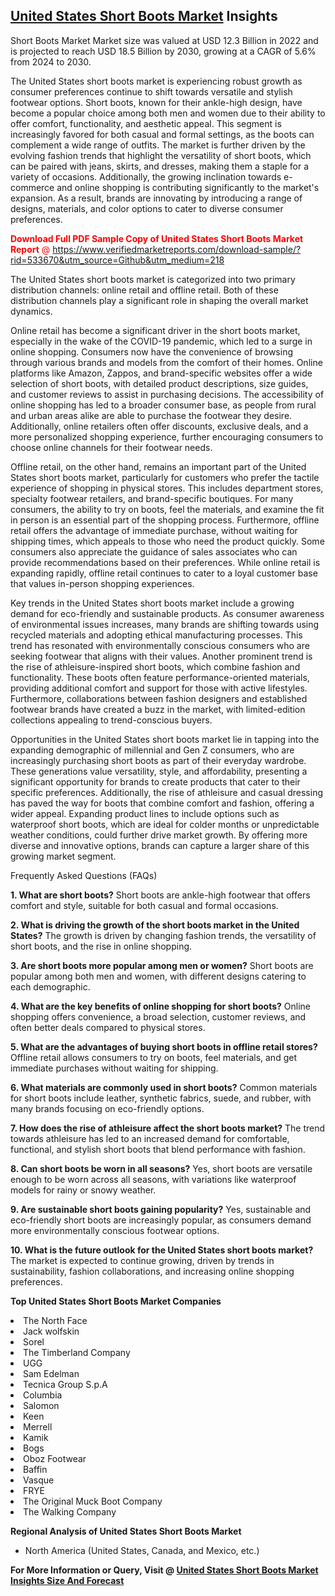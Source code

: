 <h2><a href="https://www.verifiedmarketreports.com/download-sample/?rid=533670&amp;utm_source=Github&amp;utm_medium=218" target="_blank">United States Short Boots Market</a> Insights</h2><p>Short Boots Market Market size was valued at USD 12.3 Billion in 2022 and is projected to reach USD 18.5 Billion by 2030, growing at a CAGR of 5.6% from 2024 to 2030.</p><p><p>The United States short boots market is experiencing robust growth as consumer preferences continue to shift towards versatile and stylish footwear options. Short boots, known for their ankle-high design, have become a popular choice among both men and women due to their ability to offer comfort, functionality, and aesthetic appeal. This segment is increasingly favored for both casual and formal settings, as the boots can complement a wide range of outfits. The market is further driven by the evolving fashion trends that highlight the versatility of short boots, which can be paired with jeans, skirts, and dresses, making them a staple for a variety of occasions. Additionally, the growing inclination towards e-commerce and online shopping is contributing significantly to the market's expansion. As a result, brands are innovating by introducing a range of designs, materials, and color options to cater to diverse consumer preferences. <p><span class=""><span style="color: #ff0000;"><strong>Download Full PDF Sample Copy of United States Short Boots Market Report</strong> @ </span><a href="https://www.verifiedmarketreports.com/download-sample/?rid=533670&amp;utm_source=Github&amp;utm_medium=218" target="_blank">https://www.verifiedmarketreports.com/download-sample/?rid=533670&amp;utm_source=Github&amp;utm_medium=218</a></span></p> The United States short boots market is categorized into two primary distribution channels: online retail and offline retail. Both of these distribution channels play a significant role in shaping the overall market dynamics. <p>Online retail has become a significant driver in the short boots market, especially in the wake of the COVID-19 pandemic, which led to a surge in online shopping. Consumers now have the convenience of browsing through various brands and models from the comfort of their homes. Online platforms like Amazon, Zappos, and brand-specific websites offer a wide selection of short boots, with detailed product descriptions, size guides, and customer reviews to assist in purchasing decisions. The accessibility of online shopping has led to a broader consumer base, as people from rural and urban areas alike are able to purchase the footwear they desire. Additionally, online retailers often offer discounts, exclusive deals, and a more personalized shopping experience, further encouraging consumers to choose online channels for their footwear needs.</p> <p>Offline retail, on the other hand, remains an important part of the United States short boots market, particularly for customers who prefer the tactile experience of shopping in physical stores. This includes department stores, specialty footwear retailers, and brand-specific boutiques. For many consumers, the ability to try on boots, feel the materials, and examine the fit in person is an essential part of the shopping process. Furthermore, offline retail offers the advantage of immediate purchase, without waiting for shipping times, which appeals to those who need the product quickly. Some consumers also appreciate the guidance of sales associates who can provide recommendations based on their preferences. While online retail is expanding rapidly, offline retail continues to cater to a loyal customer base that values in-person shopping experiences.</p> <p>Key trends in the United States short boots market include a growing demand for eco-friendly and sustainable products. As consumer awareness of environmental issues increases, many brands are shifting towards using recycled materials and adopting ethical manufacturing processes. This trend has resonated with environmentally conscious consumers who are seeking footwear that aligns with their values. Another prominent trend is the rise of athleisure-inspired short boots, which combine fashion and functionality. These boots often feature performance-oriented materials, providing additional comfort and support for those with active lifestyles. Furthermore, collaborations between fashion designers and established footwear brands have created a buzz in the market, with limited-edition collections appealing to trend-conscious buyers.</p> <p>Opportunities in the United States short boots market lie in tapping into the expanding demographic of millennial and Gen Z consumers, who are increasingly purchasing short boots as part of their everyday wardrobe. These generations value versatility, style, and affordability, presenting a significant opportunity for brands to create products that cater to their specific preferences. Additionally, the rise of athleisure and casual dressing has paved the way for boots that combine comfort and fashion, offering a wider appeal. Expanding product lines to include options such as waterproof short boots, which are ideal for colder months or unpredictable weather conditions, could further drive market growth. By offering more diverse and innovative options, brands can capture a larger share of this growing market segment.</p> <p>Frequently Asked Questions (FAQs)</p> <p><b>1. What are short boots?</b> Short boots are ankle-high footwear that offers comfort and style, suitable for both casual and formal occasions.</p> <p><b>2. What is driving the growth of the short boots market in the United States?</b> The growth is driven by changing fashion trends, the versatility of short boots, and the rise in online shopping.</p> <p><b>3. Are short boots more popular among men or women?</b> Short boots are popular among both men and women, with different designs catering to each demographic.</p> <p><b>4. What are the key benefits of online shopping for short boots?</b> Online shopping offers convenience, a broad selection, customer reviews, and often better deals compared to physical stores.</p> <p><b>5. What are the advantages of buying short boots in offline retail stores?</b> Offline retail allows consumers to try on boots, feel materials, and get immediate purchases without waiting for shipping.</p> <p><b>6. What materials are commonly used in short boots?</b> Common materials for short boots include leather, synthetic fabrics, suede, and rubber, with many brands focusing on eco-friendly options.</p> <p><b>7. How does the rise of athleisure affect the short boots market?</b> The trend towards athleisure has led to an increased demand for comfortable, functional, and stylish short boots that blend performance with fashion.</p> <p><b>8. Can short boots be worn in all seasons?</b> Yes, short boots are versatile enough to be worn across all seasons, with variations like waterproof models for rainy or snowy weather.</p> <p><b>9. Are sustainable short boots gaining popularity?</b> Yes, sustainable and eco-friendly short boots are increasingly popular, as consumers demand more environmentally conscious footwear options.</p> <p><b>10. What is the future outlook for the United States short boots market?</b> The market is expected to continue growing, driven by trends in sustainability, fashion collaborations, and increasing online shopping preferences.</p></p><p><strong>Top United States Short Boots Market Companies</strong></p><div data-test-id=""><p><li>The North Face</li><li> Jack wolfskin</li><li> Sorel</li><li> The Timberland Company</li><li> UGG</li><li> Sam Edelman</li><li> Tecnica Group S.p.A</li><li> Columbia</li><li> Salomon</li><li> Keen</li><li> Merrell</li><li> Kamik</li><li> Bogs</li><li> Oboz Footwear</li><li> Baffin</li><li> Vasque</li><li> FRYE</li><li> The Original Muck Boot Company</li><li> The Walking Company</li></p><div><strong>Regional Analysis of&nbsp;United States Short Boots Market</strong></div><ul><li dir="ltr"><p dir="ltr">North America&nbsp;(United States, Canada, and Mexico, etc.)</p></li></ul><p><strong>For More Information or Query, Visit @&nbsp;</strong><strong><a href="https://www.verifiedmarketreports.com/product/short-boots-market-size-and-forecast/?utm_source=Github&amp;utm_medium=218" target="_blank">United States Short Boots Market Insights Size And Forecast</a></strong></p></div>
